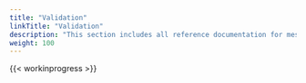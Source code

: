 ```yaml
---
title: "Validation"
linkTitle: "Validation"
description: "This section includes all reference documentation for messages generated during validation."
weight: 100
---
```


{{< workinprogress >}}
